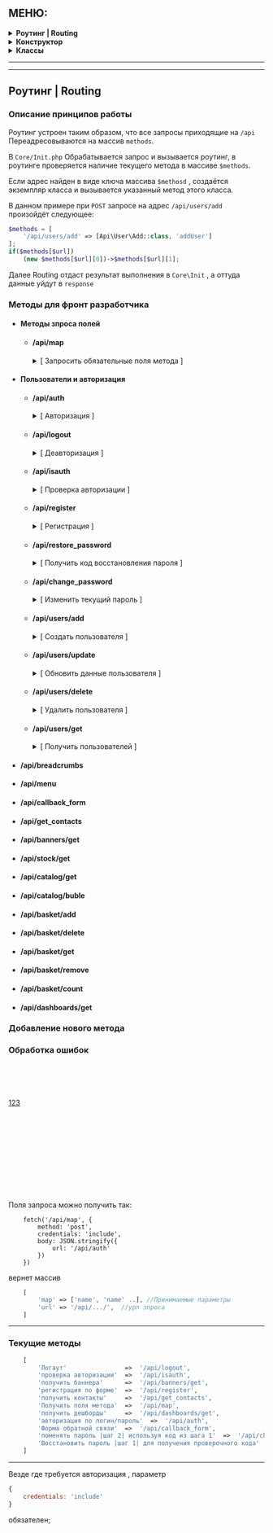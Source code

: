 ## МЕНЮ:

<div>
  <details>
      <summary>
          <b>Роутинг | Routing</b>
      </summary>

  * [Описание принципов работы](#Описание-принципов-работы)
  * [Методы для фронт разработчика](#Методы-для-фронт-разработчика)
  * [Добавление нового метода](#Добавление-нового-метода)
  * [Обработка ошибок](#Обработка-ошибок)

  </details>

  <details>
      <summary>
          <b>Конструктор</b>
      </summary>

  * [Описание системы конструктора](#Описание-системы-конструктора)
  * [Переменные](#Переменные)
  * [Обязательные методы абстрактных классов](#Обязательные-методы-абстрактных-классов)

  </details>

  <details>
      <summary>
          <b>Классы</b>
      </summary>

  * [Basket](#Basket)
  * [Catalog](#Catalog)
  * [Core](#Core)
  * [EventHandlers](#EventHandlers)
  * [Helpers](#Helpers)
  * [HighloadBlock](#HighloadBlock)
  * [Iblock](#Iblock)
  * [Information](#Information)
  * [Integration](#Integration)
  * [Routing](#Routing)
  * [Services](#Services)
  * [User](#User)

  </details>

</div>

-------
---

## Роутинг | Routing

### Описание принципов работы

  Роутинг устроен таким образом, что все запросы приходящие на ```/api``` Переадресовываются на массив ```methods```.

  В `Core/Init.php` Обрабатывается запрос и вызывается роутинг, в роутинге проверяется наличие текущего метода в массиве `$methods`.

  Если адрес найден в виде ключа массива ```$methosd``` , создаётся экземпляр класса и вызывается указанный метод этого класса.

  В данном примере при `POST` запросе на адрес `/api/users/add` произойдёт следующее:
  ```php
  $methods = [
      '/api/users/add' => [Api\User\Add::class, 'addUser']
  ];
  if($methods[$url])
      (new $methods[$url][0])->$methods[$url][1];
  ```
  Далее Routing отдаст результат выполнения в `Core\Init` , а оттуда данные уйдут в `response`


### Методы для фронт разработчика
+ #### Методы зпроса полей

   * #### /api/map

     <details >
        <summary>[ Запросить обязательные поля метода ]</summary>
      <hr>

      >Метод для получения списка полей для других методов и самого себя

      **Принимает:**

      | Параметр |   Описание   |
      | :------- | :----------: |
      | url      | адрес метода |


      **Отдаёт массив вида:**

      | Параметр    |        Описание        |
      | ----------- | :--------------------: |
      | name        |     название поля      |
      | mandatory   |  обязательность поля   |
      | alias       | название поля в Bitrix |
      | description |     описание поля      |

      <hr>
      </details>



+ #### Пользователи и авторизация
  + #### /api/auth
     <details >
        <summary>[ Авторизация ]</summary>
      <hr>

      > Описание

      **Принимает:**

      | Параметр | Описание |
      | :------- | :------: |
      | url      |  адрес   |


      **Отдаёт массив вида:**

      | Параметр | Описание |
      | -------- | :------: |
      | name     | название |

      <hr>
      </details>


  + #### /api/logout
     <details >
        <summary>[ Деавторизация ]</summary>
      <hr>

      > Описание

      **Принимает:**

      | Параметр | Описание |
      | :------- | :------: |
      | url      |  адрес   |


      **Отдаёт массив вида:**

      | Параметр | Описание |
      | -------- | :------: |
      | name     | название |

      <hr>
      </details>


  + #### /api/isauth
     <details >
        <summary>[ Проверка авторизации ]</summary>
      <hr>

      > Описание

      **Принимает:**

      | Параметр | Описание |
      | :------- | :------: |
      | url      |  адрес   |


      **Отдаёт массив вида:**

      | Параметр | Описание |
      | -------- | :------: |
      | name     | название |

      <hr>
      </details>


  + #### /api/register
     <details >
        <summary>[ Регистрация ]</summary>
      <hr>

      > Описание

      **Принимает:**

      | Параметр | Описание |
      | :------- | :------: |
      | url      |  адрес   |


      **Отдаёт массив вида:**

      | Параметр | Описание |
      | -------- | :------: |
      | name     | название |

      <hr>
      </details>


  + #### /api/restore_password
     <details >
        <summary>[ Получить код восстановления пароля ]</summary>
      <hr>

      >Восстановить пароль (пришлет по смс код для [изменения пароля](#apichange-password))

      **Принимает:**

      | Параметр | Описание |
      | :------- | :------: |
      | url      |  адрес   |


      **Отдаёт массив вида:**

      | Параметр | Описание |
      | -------- | :------: |
      | name     | название |

      <hr>
      </details>


  + #### /api/change_password
     <details >
        <summary>[ Изменить текущий пароль ]</summary>
      <hr>

      > Описание

      **Принимает:**

      | Параметр | Описание |
      | :------- | :------: |
      | url      |  адрес   |


      **Отдаёт массив вида:**

      | Параметр | Описание |
      | -------- | :------: |
      | name     | название |

      <hr>
      </details>

  + #### /api/users/add
     <details >
        <summary>[  Создать пользователя ]</summary>
      <hr>

      > Описание

      **Принимает:**

      | Параметр | Описание |
      | :------- | :------: |
      | url      |  адрес   |


      **Отдаёт массив вида:**

      | Параметр | Описание |
      | -------- | :------: |
      | name     | название |

      <hr>
      </details>

  + #### /api/users/update
     <details >
        <summary>[ Обновить данные пользователя ]</summary>
      <hr>

      > Описание

      **Принимает:**

      | Параметр | Описание |
      | :------- | :------: |
      | url      |  адрес   |


      **Отдаёт массив вида:**

      | Параметр | Описание |
      | -------- | :------: |
      | name     | название |

      <hr>
      </details>

  + #### /api/users/delete
     <details >
        <summary>[ Удалить пользователя ]</summary>
      <hr>

      > Описание

      **Принимает:**

      | Параметр | Описание |
      | :------- | :------: |
      | url      |  адрес   |


      **Отдаёт массив вида:**

      | Параметр | Описание |
      | -------- | :------: |
      | name     | название |

      <hr>
      </details>

  + #### /api/users/get
     <details >
        <summary>[ Получить пользователей ]</summary>
      <hr>

      > Описание

      **Принимает:**

      | Параметр | Описание |
      | :------- | :------: |
      | url      |  адрес   |


      **Отдаёт массив вида:**

      | Параметр | Описание |
      | -------- | :------: |
      | name     | название |

      <hr>
      </details>


+ #### /api/breadcrumbs
+ #### /api/menu
+ #### /api/callback_form
+ #### /api/get_contacts
+ #### /api/banners/get
+ #### /api/stock/get
+ #### /api/catalog/get
+ #### /api/catalog/buble
+ #### /api/basket/add
+ #### /api/basket/delete
+ #### /api/basket/get
+ #### /api/basket/remove
+ #### /api/basket/count
+ #### /api/dashboards/get

### Добавление нового метода

### Обработка ошибок

<br>
<br>
<br>
<br>
<a id="anchor" href="#apimaptest">123<a>
<br>
<br>
<br>
<br>
<br>
<br>
<br>
<br>
<br>
<br>
<br>
















Поля запроса можно получить так:
```Js
    fetch('/api/map', {
        method: 'post',
        credentials: 'include',
        body: JSON.stringify({
            url: '/api/auth'
        })
    })
```

вернет массив
```php
    [
        'map' => ['name', 'name' ..], //Принимаемые параметры
        'url' => '/api/.../',  //урл зпроса
    ]
```

-----------------------------------------------------------------------
<h3> Текущие методы </h3>

```PHP
    [
        'Логаут'                =>  '/api/logout',
        'проверка авторизации'  =>  '/api/isauth',
        'получить баннера'      =>  '/api/banners/get',
        'регистрация по форме'  =>  '/api/register',
        'получить контакты'     =>  '/api/get_contacts',
        'Получить поля метода'  =>  '/api/map',
        'получить дешборды'     =>  '/api/dashboards/get',
        'авторизация по логин/пароль'  =>  '/api/auth',
        'Форма обратной связи'  =>  '/api/callback_form',
        'поменять пароль |шаг 2| используя код из шага 1'  =>  '/api/change_password',
        'Восстановить пароль |шаг 1| для получения проверочного кода'  =>  '/api/restore_password'
    ]
```
--------------------------------------------------------------------------------------------------------
Везде где требуется авторизация , параметр

```Javascript
{
    credentials: 'include'
}
```

 обязателен;